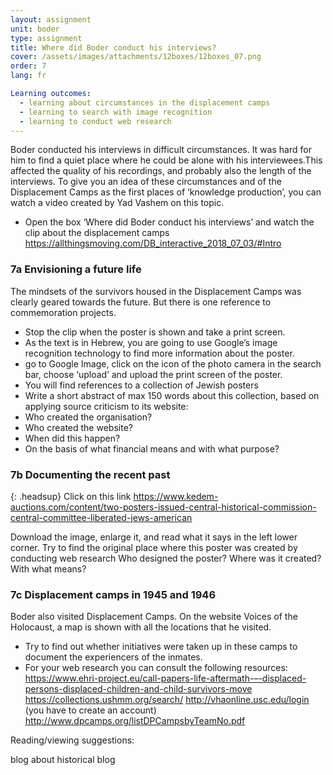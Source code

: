 ```yaml
---
layout: assignment
unit: boder
type: assignment
title: Where did Boder conduct his interviews?
cover: /assets/images/attachments/12boxes/12boxes_07.png
order: 7
lang: fr

Learning outcomes:
  - learning about circumstances in the displacement camps
  - learning to search with image recognition
  - learning to conduct web research
---
```


Boder conducted his interviews in difficult circumstances.
It was hard for him to find a quiet place
where he could be alone with his interviewees.This affected
the quality of his recordings, and  probably also the length of
the interviews. To give you an idea of these circumstances and
of the Displacement Camps as the first places of ‘knowledge
production’, you can watch a video created by Yad Vashem on
this topic.

- Open the box ‘Where did Boder conduct his interviews’  and watch the clip about the displacement camps
https://allthingsmoving.com/DB_interactive_2018_07_03/#Intro


<!-- more -->

<!-- briefing-student -->


### 7a  Envisioning a future life

<!-- section-contents -->
The mindsets of the survivors housed in the Displacement Camps was clearly geared towards the future. But there is one
reference    to commemoration projects.
- Stop the clip when the poster is shown and take a print screen.
- As the text is in Hebrew, you are going to use Google’s image recognition technology to find more information about the poster.
- go to Google Image, click on the icon of the photo camera in the search bar, choose  ‘upload’ and upload the print screen of the poster.
- You will find references to a collection of Jewish posters
- Write a short abstract of max 150 words about this collection, based on applying source criticism to its website:
- Who created the organisation?
- Who created the website?
- When did this happen?
- On the basis of what financial means and with what purpose?

<!-- section -->
### 7b  Documenting the recent past

<!-- section-contents -->
{: .headsup}
Click on this link https://www.kedem-auctions.com/content/two-posters-issued-central-historical-commission-central-committee-liberated-jews-american

Download the image, enlarge it, and read what it says in the left lower corner.
Try to find the original place where this poster was created by conducting web research
Who designed the poster? Where was it created? With what means?

<!-- section -->
### 7c  Displacement camps in 1945 and 1946
<!-- section-contents -->
Boder also visited Displacement Camps. On the website Voices of the Holocaust, a map is shown with all the locations that he visited.
- Try to find out whether initiatives were taken up in these camps to document the experiencers of the inmates.
- For your web research you can consult the following resources:                             
https://www.ehri-project.eu/call-papers-life-aftermath-–-displaced-persons-displaced-children-and-child-survivors-move
https://collections.ushmm.org/search/
http://vhaonline.usc.edu/login (you have to create an account)
http://www.dpcamps.org/listDPCampsbyTeamNo.pdf


<!-- briefing-teacher -->



Reading/viewing  suggestions:

blog about historical blog
